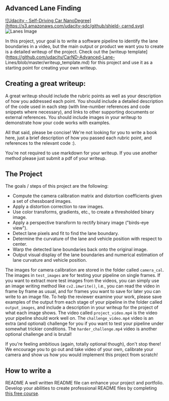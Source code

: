 ## Advanced Lane Finding
[![Udacity - Self-Driving Car
NanoDegree](https://s3.amazonaws.com/udacity-sdc/github/shield-
carnd.svg)](http://www.udacity.com/drive)
![Lanes
Image](./examples/example_output.jpg)

In this project, your goal is to write a
software pipeline to identify the lane boundaries in a video, but the main
output or product we want you to create is a detailed writeup of the project.
Check out the [writeup template](https://github.com/udacity/CarND-Advanced-Lane-
Lines/blob/master/writeup_template.md) for this project and use it as a starting
point for creating your own writeup.  

Creating a great writeup:
---
A great
writeup should include the rubric points as well as your description of how you
addressed each point.  You should include a detailed description of the code
used in each step (with line-number references and code snippets where
necessary), and links to other supporting documents or external references.  You
should include images in your writeup to demonstrate how your code works with
examples.  

All that said, please be concise!  We're not looking for you to
write a book here, just a brief description of how you passed each rubric point,
and references to the relevant code :). 

You're not required to use markdown
for your writeup.  If you use another method please just submit a pdf of your
writeup.

The Project
---

The goals / steps of this project are the following:
* Compute the camera calibration matrix and distortion coefficients given a set
of chessboard images.
* Apply a distortion correction to raw images.
* Use color
transforms, gradients, etc., to create a thresholded binary image.
* Apply a
perspective transform to rectify binary image ("birds-eye view").
* Detect lane
pixels and fit to find the lane boundary.
* Determine the curvature of the lane
and vehicle position with respect to center.
* Warp the detected lane boundaries
back onto the original image.
* Output visual display of the lane boundaries and
numerical estimation of lane curvature and vehicle position.

The images for
camera calibration are stored in the folder called `camera_cal`.  The images in
`test_images` are for testing your pipeline on single frames.  If you want to
extract more test images from the videos, you can simply use an image writing
method like `cv2.imwrite()`, i.e., you can read the video in frame by frame as
usual, and for frames you want to save for later you can write to an image file.
To help the reviewer examine your work, please save examples of the output from
each stage of your pipeline in the folder called `output_images`, and include a
description in your writeup for the project of what each image shows.    The
video called `project_video.mp4` is the video your pipeline should work well on.
The `challenge_video.mp4` video is an extra (and optional) challenge for you if
you want to test your pipeline under somewhat trickier conditions.  The
`harder_challenge.mp4` video is another optional challenge and is brutal!

If
you're feeling ambitious (again, totally optional though), don't stop there!  We
encourage you to go out and take video of your own, calibrate your camera and
show us how you would implement this project from scratch!

## How to write a
README
A well written README file can enhance your project and portfolio.
Develop your abilities to create professional README files by completing [this
free course](https://www.udacity.com/course/writing-readmes--ud777).

